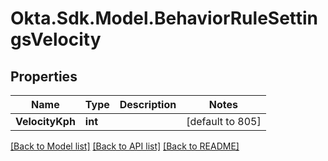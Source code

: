 # Okta.Sdk.Model.BehaviorRuleSettingsVelocity

## Properties

Name | Type | Description | Notes
------------ | ------------- | ------------- | -------------
**VelocityKph** | **int** |  | [default to 805]

[[Back to Model list]](../README.md#documentation-for-models) [[Back to API list]](../README.md#documentation-for-api-endpoints) [[Back to README]](../README.md)

